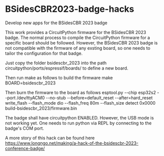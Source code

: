 # BSidesCBR2023-badge-hacks
Develop new apps for the BSidesCBR 2023 badge

This work provides a CircuitPython firmware for the BSidesCBR 2023 badge. The normal process to compile the CircuitPython firmware for a specific board should be followed. However, the BSidesCBR 2023 badge is not compatible with the firmware of any exsting board, so one needs to tailor the configuration for that badge. 

Just copy the folder bsidescbr_2023 into the path circuitpython/ports/espressif/boards/ to define a new board.

Then run make as follows to build the firmware
make BOARD=bsidescbr_2023

Then burn the firmware to the board as follows
esptool.py --chip esp32s2  --port /dev/ttyACM0 --no-stub  --before=default_reset --after=hard_reset write_flash --flash_mode dio --flash_freq 80m --flash_size detect 0x0000 build-bsidescbr_2023/firmware.bin

The badge shall have circuitpython ENABLED. However, the USB mode is not working yet. One needs to run python via REPL by connecting to the badge's COM port.

A more story of this hack can be found here https://www.longngo.net/making/a-hack-of-the-bsidescbr-2023-conference-badge/
